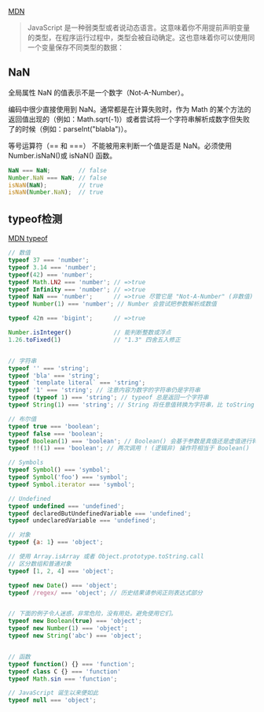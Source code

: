 [MDN](https://developer.mozilla.org/zh-CN/docs/Web/JavaScript/Data_structures)
> JavaScript 是一种弱类型或者说动态语言。这意味着你不用提前声明变量的类型，在程序运行过程中，类型会被自动确定。这也意味着你可以使用同一个变量保存不同类型的数据：


## NaN
全局属性 NaN 的值表示不是一个数字（Not-A-Number）。

编码中很少直接使用到 NaN。通常都是在计算失败时，作为 Math 的某个方法的返回值出现的（例如：Math.sqrt(-1)）或者尝试将一个字符串解析成数字但失败了的时候（例如：parseInt("blabla")）。

等号运算符（== 和 ===） 不能被用来判断一个值是否是 NaN。必须使用 Number.isNaN()或 isNaN() 函数。
```js
NaN === NaN;        // false
Number.NaN === NaN; // false
isNaN(NaN);         // true
isNaN(Number.NaN);  // true
```

## typeof检测
[MDN typeof](https://developer.mozilla.org/zh-CN/docs/Web/JavaScript/Reference/Operators/typeof)
```js
// 数值
typeof 37 === 'number';
typeof 3.14 === 'number';
typeof(42) === 'number';
typeof Math.LN2 === 'number'; // =>true
typeof Infinity === 'number'; // =>true
typeof NaN === 'number';      // =>true 尽管它是 "Not-A-Number" (非数值) 的缩写
typeof Number(1) === 'number'; // Number 会尝试把参数解析成数值

typeof 42n === 'bigint';      // =>true

Number.isInteger()            // 能判断整数或浮点 
1.26.toFixed(1)               // "1.3" 四舍五入修正


// 字符串
typeof '' === 'string';
typeof 'bla' === 'string';
typeof `template literal` === 'string';
typeof '1' === 'string'; // 注意内容为数字的字符串仍是字符串
typeof (typeof 1) === 'string'; // typeof 总是返回一个字符串
typeof String(1) === 'string'; // String 将任意值转换为字符串，比 toString 更安全

// 布尔值
typeof true === 'boolean';
typeof false === 'boolean';
typeof Boolean(1) === 'boolean'; // Boolean() 会基于参数是真值还是虚值进行转换
typeof !!(1) === 'boolean'; // 两次调用 ! (逻辑非) 操作符相当于 Boolean()

// Symbols
typeof Symbol() === 'symbol';
typeof Symbol('foo') === 'symbol';
typeof Symbol.iterator === 'symbol';

// Undefined
typeof undefined === 'undefined';
typeof declaredButUndefinedVariable === 'undefined';
typeof undeclaredVariable === 'undefined'; 

// 对象
typeof {a: 1} === 'object';

// 使用 Array.isArray 或者 Object.prototype.toString.call
// 区分数组和普通对象
typeof [1, 2, 4] === 'object';

typeof new Date() === 'object';
typeof /regex/ === 'object'; // 历史结果请参阅正则表达式部分


// 下面的例子令人迷惑，非常危险，没有用处。避免使用它们。
typeof new Boolean(true) === 'object';
typeof new Number(1) === 'object';
typeof new String('abc') === 'object';


// 函数
typeof function() {} === 'function';
typeof class C {} === 'function'
typeof Math.sin === 'function';

// JavaScript 诞生以来便如此
typeof null === 'object';
```
